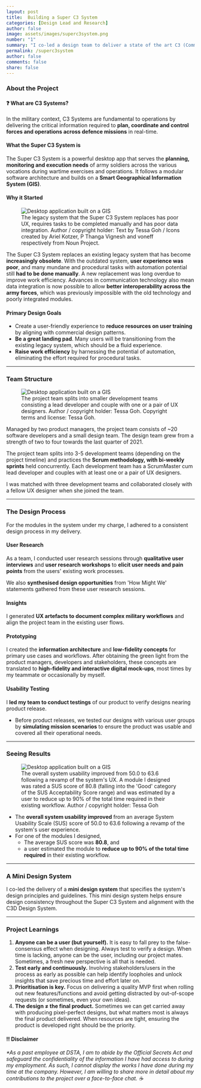 ```yaml
---
layout: post
title:  Building a Super C3 System
categories: [Design Lead and Research]
author: false
image: assets/images/superc3system.png
number: "1"
summary: "I co-led a design team to deliver a state of the art C3 (Command, Control and Communication) system, in the form of a <b>large-scale desktop app</b>, through two product releases. As a team, we conducted user research, went through numerous design iterations and tested our designs before shipping a user-centred defence system that <b>streamlines existing military processes and saves our users precious time and effort.</b>"
permalink: /superc3system
author: false
comments: false
share: false
---
```


### About the Project

<div class="additional-notes"><h4>❓ What are C3 Systems?</h4>In the military context, C3 Systems are fundamental to operations by delivering the critical information required to <b>plan, coordinate and control forces and operations across defence missions</b> in real-time.</div>

#### What the Super C3 System is
The Super C3 System is a powerful desktop app that serves the **planning, monitoring and execution needs** of army soldiers across the various vocations during wartime exercises and operations. It follows a modular software architecture and builds on a **Smart Geographical Information System (GIS)**.

#### Why it Started

<figure>
  <img src="{{site.url}}/assets/images/superc3-why.png" alt="Desktop application built on a GIS"/>
  <figcaption>The legacy system that the Super C3 System replaces has poor UX, requires tasks to be completed manually and has poor data integration. Author / copyright holder: Text by Tessa Goh / Icons created by Ariel Kotzer, P Thanga Vignesh and voneff respectively from Noun Project.</figcaption>
</figure>

The Super C3 System replaces an existing legacy system that has become **increasingly obsolete**. With the outdated system, **user experience was poor**, and many mundane and procedural tasks with automation potential still **had to be done manually**. A new replacement was long overdue to improve work efficiency. Advances in communication technology also mean data integration is now possible to allow **better interoperability across the army forces**, which was previously impossible with the old technology and poorly integrated modules.

#### Primary Design Goals
* Create a user-friendly experience to **reduce resources on user training** by aligning with commercial design patterns.
* **Be a great landing pad**. Many users will be transitioning from the existing legacy system, which should be a fluid experience. 
* **Raise work efficiency** by harnessing the potential of automation, eliminating the effort required for procedural tasks.

----

### Team Structure

<figure>
  <img src="{{site.url}}/assets/images/superc3-team.png" alt="Desktop application built on a GIS"/>
  <figcaption>The project team splits into smaller development teams consisting a lead developer and couple with one or a pair of UX designers. Author / copyright holder: Tessa Goh. Copyright terms and license: Tessa Goh.</figcaption>
</figure>

Managed by two product managers, the project team consists of ~20 software developers and a small design team. The design team grew from a strength of two to four towards the last quarter of 2021. 

The project team splits into 3-5 development teams (depending on the project timeline) and practices the **Scrum methodology, with bi-weekly sprints** held concurrently. Each development team has a ScrumMaster cum lead developer and couples with at least one or a pair of UX designers.

I was matched with three development teams and collaborated closely with a fellow UX designer when she joined the team.

----

### The Design Process
For the modules in the system under my charge, I adhered to a consistent design process in my delivery.

#### User Research
As a team, I conducted user research sessions through **qualitative user interviews** and **user research workshops** to **elicit user needs and pain points** from the users' existing work processes.

We also **synthesised design opportunities** from 'How Might We' statements gathered from these user research sessions.

#### Insights
I generated **UX artefacts to document complex military workflows** and align the project team in the existing user flows.

#### Prototyping
I created the **information architecture** and **low-fidelity concepts** for primary use cases and workflows. After obtaining the green light from the product managers, developers and stakeholders, these concepts are translated to **high-fidelity and interactive digital mock-ups**, most times by my teammate or occasionally by myself.

#### Usability Testing
I **led my team to conduct testings** of our product to verify designs nearing product release.
* Before product releases, we tested our designs with various user groups by **simulating mission scenarios** to ensure the product was usable and covered all their operational needs.

----

### Seeing Results
<figure>
  <img src="{{site.url}}/assets/images/superc3-results.png" alt="Desktop application built on a GIS"/>
  <figcaption>The overall system usability improved from 50.0 to 63.6 following a revamp of the system's UX. A module I designed was rated a SUS score of 80.8 (falling into the 'Good' category of the SUS Acceptability Score range) and was estimated by a user to reduce up to 90% of the total time required in their existing workflow. Author / copyright holder: Tessa Goh</figcaption>
</figure>

* The **overall system usability improved** from an average System Usability Scale (SUS) score of 50.0 to 63.6 following a revamp of the system's user experience.
* For one of the modules I designed, 
  * The average SUS score was **80.8**, and
  * a user estimated the module to **reduce up to 90% of the total time required** in their existing workflow.

----

### A Mini Design System
I co-led the delivery of a **mini design system** that specifies the system's design principles and guidelines. This mini design system helps ensure design consistency throughout the Super C3 System and alignment with the C3D Design System.

----

### Project Learnings
1. **Anyone can be a user (but yourself).** It is easy to fall prey to the false-consensus effect when designing. Always test to verify a design. When time is lacking, anyone can be the user, including our project mates. Sometimes, a fresh new perspective is all that is needed.
2. **Test early and continuously.** Involving stakeholders/users in the process as early as possible can help identify loopholes and unlock insights that save precious time and effort later on. 
3. **Prioritisation is key.** Focus on delivering a quality MVP first when rolling out new features/functions and avoid getting distracted by out-of-scope requests (or sometimes, even your own ideas).
4. **The design ≠ the final product.** Sometimes we can get carried away with producing pixel-perfect designs, but what matters most is always the final product delivered. When resources are tight, ensuring the product is developed right should be the priority. 


<div id="disclaimer-nda"><h4>‼️ Disclaimer</h4> <em>*As a past employee at DSTA, I am to abide by the Official Secrets Act and safeguard the confidentiality of the information I have had access to during my employment. As such, I cannot display the works I have done during my time at the company. However, I am willing to share more in detail about my contributions to the project over a face-to-face chat. ☕️</em></div>